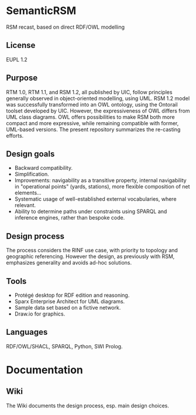 # SemanticRSM
RSM recast, based on direct RDF/OWL modelling

## License
EUPL 1.2

## Purpose
RTM 1.0, RTM 1.1, and RSM 1.2, all published by UIC, follow principles generally observed in object-oriented modelling, using UML. RSM 1.2 model was successfully transformed into an OWL ontology, using the Ontorail toolset developed by UIC. However, the expressiveness of OWL differs from UML class diagrams. OWL offers possibilities to make RSM both more compact and more expressive, while remaining compatible with former, UML-based versions. The present repository summarizes the re-casting efforts.

## Design goals
* Backward compatibility.
* Simplification.
* Improvements: navigability as a transitive property, internal navigability in "operational points" (yards, stations), more flexible composition of net elements...
* Systematic usage of well-established external vocabularies, where relevant.
* Ability to determine paths under constraints using SPARQL and inference engines, rather than bespoke code.

## Design process
The process considers the RINF use case, with priority to topology and geographic referencing. However the design, as previously with RSM, emphasizes generality and avoids ad-hoc solutions.

## Tools
* Protégé desktop for RDF edition and reasoning.
* Sparx Enterprise Architect for UML diagrams.
* Sample data set based on a fictive network.
* Draw.io for graphics.

## Languages
RDF/OWL/SHACL, SPARQL, Python, SWI Prolog.

# Documentation
## Wiki
The Wiki documents the design process, esp. main design choices.
